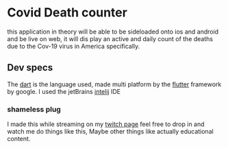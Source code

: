 # Covid Death counter
  this application in theory will be able to be sideloaded onto ios and android and be live on web, it will dis play an active and daily count of the deaths due to the Cov-19 virus in America specifically.
## Dev specs
  The [dart](https://dart.dev) is the language used, made multi platform by the [flutter](https://flutter.dev) framework by google.
  I used the jetBrains [intelij](https://www.jetbrains.com/idea/) IDE

### shameless plug
  I made this while streaming on my [twitch page](https://www.twitch.tv/ginyushijin1905/) feel free to drop in and watch me do things like this, Maybe other things like actually educational content. 
